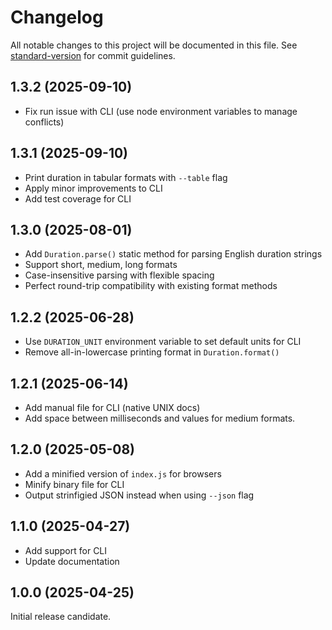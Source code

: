# Changelog

All notable changes to this project will be documented in this file.
See [standard-version](https://github.com/conventional-changelog/standard-version)
for commit guidelines.

## 1.3.2 (2025-09-10)

- Fix run issue with CLI (use node environment variables to manage conflicts)

## 1.3.1 (2025-09-10)

- Print duration in tabular formats with `--table` flag
- Apply minor improvements to CLI
- Add test coverage for CLI

## 1.3.0 (2025-08-01)

- Add `Duration.parse()` static method for parsing English duration strings
- Support short, medium, long formats
- Case-insensitive parsing with flexible spacing
- Perfect round-trip compatibility with existing format methods

## 1.2.2 (2025-06-28)

- Use `DURATION_UNIT` environment variable to set default units for CLI
- Remove all-in-lowercase printing format in `Duration.format()`

## 1.2.1 (2025-06-14)

- Add manual file for CLI (native UNIX docs)
- Add space between milliseconds and values for medium formats.

## 1.2.0 (2025-05-08)

- Add a minified version of `index.js` for browsers
- Minify binary file for CLI
- Output strinfigied JSON instead when using `--json` flag

## 1.1.0 (2025-04-27)

- Add support for CLI
- Update documentation

## 1.0.0 (2025-04-25)

Initial release candidate.
